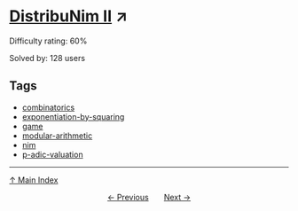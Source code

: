 # [DistribuNim II](https://projecteuler.net/problem=900) ↗️

Difficulty rating: 60%

Solved by: 128 users
## Tags

- [combinatorics](../tags/combinatorics.md)
- [exponentiation-by-squaring](../tags/exponentiation-by-squaring.md)
- [game](../tags/game.md)
- [modular-arithmetic](../tags/modular-arithmetic.md)
- [nim](../tags/nim.md)
- [p-adic-valuation](../tags/p-adic-valuation.md)



---

[↑ Main Index](../README.md)


<div align=center><a href='899.md'>← Previous</a> &nbsp;&nbsp; &nbsp;&nbsp;  <a href='901.md'>Next →</a></div>
